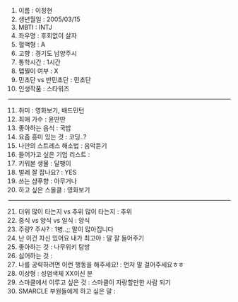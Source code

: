 1. 이름 : 이정현
2. 생년월일 : 2005/03/15
3. MBTI : INTJ
4. 좌우명 : 후회없이 살자
5. 혈액형 : A
6. 고향 : 경기도 남양주시
7. 통학시간 : 1시간
8. 맵찔이 여부 : X
9. 민초단 vs 반민초단 : 민초단
10. 인생작품 : 스타워즈
---
11. 취미 : 영화보기, 배드민턴
12. 최애 가수 : 윤딴딴
13. 좋아하는 음식 : 국밥
14. 요즘 흥미 있는 것 : 코딩..?
15. 나만의 스트레스 해소법 : 음악듣기
16. 들어가고 싶은 기업 리스트 : 
17. 키워본 생물 : 달팽이
18. 벌레 잘 잡나요? : YES
19. 쓰는 샴푸향 : 아무거나
20. 하고 싶은 스몰클 : 영화보기
***
21. 더위 많이 타는지 vs 추위 많이 타는지 : 추위
22. 중식 vs 양식 vs 일식 : 양식
23. 주량? 주사? : 1병..;; 말이 많아집니다
24. 난 이건 자신 있어요 내가 최고야 : 말 잘 들어주기
25. 좋아하는 것 : 나무위키 탐방
26. 싫어하는 것 : 
27. 나를 공략하려면 이런 행동을 해주세요! : 먼저 말 걸어주세요ㅎㅎ
28. 이상형 : 성염색체 XX이신 분
29. 스마클에서 이루고 싶은 것 : 스마클이 자랑할만한 사람 되기
30. SMARCLE 부원들에게 하고 싶은 말 : 
